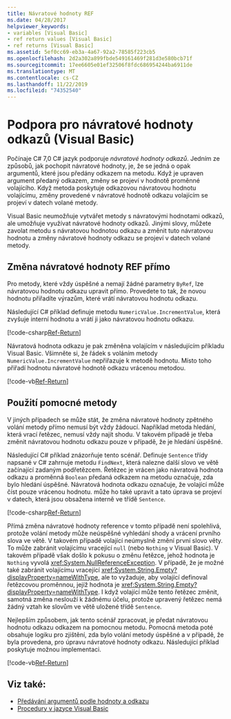 ```yaml
---
title: Návratové hodnoty REF
ms.date: 04/28/2017
helpviewer_keywords:
- variables [Visual Basic]
- ref return values [Visual Basic]
- ref returns [Visual Basic]
ms.assetid: 5ef0cc69-eb3a-4a67-92a2-78585f223cb5
ms.openlocfilehash: 2d2a302a899fbde549161469f281d3e580bcb71f
ms.sourcegitcommit: 17ee6605e01ef32506f8fdc686954244ba6911de
ms.translationtype: MT
ms.contentlocale: cs-CZ
ms.lasthandoff: 11/22/2019
ms.locfileid: "74352540"
---
```

# <a name="support-for-reference-return-values-visual-basic"></a>Podpora pro návratové hodnoty odkazů (Visual Basic)

Počínaje C# 7,0 C# jazyk podporuje *návratové hodnoty odkazů*. Jedním ze způsobů, jak pochopit návratové hodnoty, je, že se jedná o opak argumentů, které jsou předány odkazem na metodu. Když je upraven argument předaný odkazem, změny se projeví v hodnotě proměnné volajícího. Když metoda poskytuje odkazovou návratovou hodnotu volajícímu, změny provedené v návratové hodnotě odkazu volajícím se projeví v datech volané metody.

Visual Basic neumožňuje vytvářet metody s návratovými hodnotami odkazů, ale umožňuje využívat návratové hodnoty odkazů. Jinými slovy, můžete zavolat metodu s návratovou hodnotou odkazu a změnit tuto návratovou hodnotu a změny návratové hodnoty odkazu se projeví v datech volané metody.

## <a name="modifying-the-ref-return-value-directly"></a>Změna návratové hodnoty REF přímo

Pro metody, které vždy úspěšné a nemají žádné parametry `ByRef`, lze návratovou hodnotu odkazu upravit přímo. Provedete to tak, že novou hodnotu přiřadíte výrazům, které vrátí návratovou hodnotu odkazu.

Následující C# příklad definuje metodu `NumericValue.IncrementValue`, která zvyšuje interní hodnotu a vrátí ji jako návratovou hodnotu odkazu.

[!code-csharp[Ref-Return](../../../../../samples/snippets/visualbasic/programming-guide/language-features/procedures/ref-returns1.cs)]

Návratová hodnota odkazu je pak změněna volajícím v následujícím příkladu Visual Basic. Všimněte si, že řádek s voláním metody `NumericValue.IncrementValue` nepřiřazuje k metodě hodnotu. Místo toho přiřadí hodnotu návratové hodnotě odkazu vrácenou metodou.

[!code-vb[Ref-Return](../../../../../samples/snippets/visualbasic/programming-guide/language-features/procedures/use-ref-returns1.vb)]

## <a name="using-a-helper-method"></a>Použití pomocné metody

V jiných případech se může stát, že změna návratové hodnoty zpětného volání metody přímo nemusí být vždy žádoucí. Například metoda hledání, která vrací řetězec, nemusí vždy najít shodu. V takovém případě je třeba změnit návratovou hodnotu odkazu pouze v případě, že je hledání úspěšné.

Následující C# příklad znázorňuje tento scénář. Definuje `Sentence` třídy napsané v C# zahrnuje metodu `FindNext`, která nalezne další slovo ve větě začínající zadaným podřetězcem. Řetězec je vrácen jako návratová hodnota odkazu a proměnná `Boolean` předaná odkazem na metodu označuje, zda bylo hledání úspěšné. Návratová hodnota odkazu označuje, že volající může číst pouze vrácenou hodnotu. může ho také upravit a tato úprava se projeví v datech, která jsou obsažena interně ve třídě `Sentence`.

[!code-csharp[Ref-Return](../../../../../samples/snippets/visualbasic/getting-started/ref-returns.cs)]

Přímá změna návratové hodnoty reference v tomto případě není spolehlivá, protože volání metody může neúspěšné vyhledání shody a vrácení prvního slova ve větě. V takovém případě volající neúmyslně změní první slovo věty. To může zabránit volajícímu vracející `null` (nebo `Nothing` v Visual Basic). V takovém případě však došlo k pokusu o změnu řetězce, jehož hodnota je `Nothing` vyvolá <xref:System.NullReferenceException>. V případě, že je možné také zabránit volajícímu vracející <xref:System.String.Empty?displayProperty=nameWithType>, ale to vyžaduje, aby volající definoval řetězcovou proměnnou, jejíž hodnota je <xref:System.String.Empty?displayProperty=nameWithType>. I když volající může tento řetězec změnit, samotná změna neslouží k žádnému účelu, protože upravený řetězec nemá žádný vztah ke slovům ve větě uložené třídě `Sentence`.

Nejlepším způsobem, jak tento scénář zpracovat, je předat návratovou hodnotu odkazu odkazem na pomocnou metodu. Pomocná metoda poté obsahuje logiku pro zjištění, zda bylo volání metody úspěšné a v případě, že byla provedena, pro úpravu návratové hodnoty odkazu. Následující příklad poskytuje možnou implementaci.

[!code-vb[Ref-Return](../../../../../samples/snippets/visualbasic/getting-started/ref-return-helper.vb#1)]

## <a name="see-also"></a>Viz také:

- [Předávání argumentů podle hodnoty a odkazu](passing-arguments-by-value-and-by-reference.md)
- [Procedury v jazyce Visual Basic](index.md)

